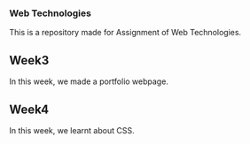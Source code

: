 ### Web Technologies
This is a repository made for Assignment of Web Technologies.

## Week3
In this week, we made a portfolio webpage.

## Week4
In this week, we learnt about CSS.